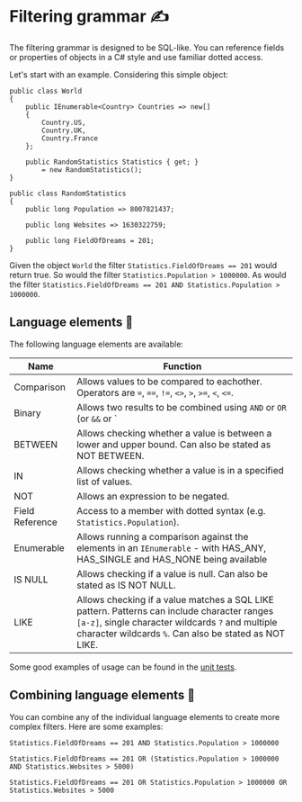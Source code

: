 # Filtering grammar ✍

The filtering grammar is designed to be SQL-like. You can reference fields or properties of objects in a C# style and use familiar dotted access.

Let's start with an example. Considering this simple object:

```
public class World
{
    public IEnumerable<Country> Countries => new[]
    { 
        Country.US,
        Country.UK,
        Country.France
    };

    public RandomStatistics Statistics { get; }
        = new RandomStatistics();
}

public class RandomStatistics
{
    public long Population => 8007821437;

    public long Websites => 1630322759;

    public long FieldOfDreams = 201;
}
```

Given the object `World` the filter `Statistics.FieldOfDreams == 201` would return true. So would the filter `Statistics.Population > 1000000`. As would the filter `Statistics.FieldOfDreams == 201 AND Statistics.Population > 1000000`.

## Language elements 🧩

The following language elements are available:

| Name | Function |
| - | - |
| Comparison | Allows values to be compared to eachother. Operators are `=`, `==`, `!=`, `<>`, `>`, `>=`, `<`, `<=`. |
| Binary | Allows two results to be combined using `AND` or `OR` (or `&&` or `||`). More complex structures can be facilitated through the use of parentheses. |
| BETWEEN | Allows checking whether a value is between a lower and upper bound. Can also be stated as NOT BETWEEN. |
| IN | Allows checking whether a value is in a specified list of values. |
| NOT | Allows an expression to be negated. |
| Field Reference | Access to a member with dotted syntax (e.g. `Statistics.Population`). |
| Enumerable | Allows running a comparison against the elements in an `IEnumerable` - with HAS_ANY, HAS_SINGLE and HAS_NONE being available |
| IS NULL | Allows checking if a value is null. Can also be stated as IS NOT NULL. |
| LIKE | Allows checking if a value matches a SQL LIKE pattern. Patterns can include character ranges `[a-z]`, single character wildcards `?` and multiple character wildcards `%`. Can also be stated as NOT LIKE. |

Some good examples of usage can be found in the [unit tests](https://github.com/mattwhitfield/SequelFilter/blob/main/src/SequelFilter.Tests/IEnumerableExtensionsTests.cs).

## Combining language elements 🚧

You can combine any of the individual language elements to create more complex filters. Here are some examples:

`Statistics.FieldOfDreams == 201 AND Statistics.Population > 1000000`

`Statistics.FieldOfDreams == 201 OR (Statistics.Population > 1000000 AND Statistics.Websites > 5000)`

`Statistics.FieldOfDreams == 201 OR Statistics.Population > 1000000 OR Statistics.Websites > 5000`
